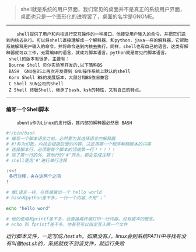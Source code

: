 >shell就是系统的用户界面，我们常见的桌面并不是真正的系统用户界面，桌面也只是一个图形化的进程罢了，桌面的名字是GNOME。

---
		
		shell提供了用户和内核进行交互操作的一种接口，他接受用户输入的命令，并把它们送到内核去执行。可以将shell直接理解成一个解释器，和python，java一样的解释器，它帮助系统解释用户输入的命令，并将命令送到内核去执行。同样，shell也有自己的语言，这类有解释器就可以工作，无需编译的语言，就成为脚本语言。python就是常见的脚本语言。
	 shell的版本有很多，主要有：
	 Bourne Shell 贝尔实验室开发的,以下简称BS
	 BASH  GNU在BS上再次开发得到 GNU操作系统上默认的shell
	 Korn Shell BS的发展版本，大部分和BS依旧兼容
	 C Shell SUN公司的Shell
	 Z Shell 终极Shell，继承了bash、ksh的特性，又有自己的特点。


----
#### 编写一个Shell脚本
		ubuntu作为Linux的发行版，其内部的解释器必然是 BASH

```bash
#!/bin/bash
# 编写一个脚本语言之前，必然要为其选择语言的解释器
# #!称为幻数，内核会根据后面的内容，决定用哪一个程序解释脚本的内容
# 选择脚本行，必须是每个脚本的顶端第一行！！！！！
# 除了第一行的外，其他行的‘#’开头，都会变成注释！
# shell使用'#'进行单行注释

:<<!
 多行注释，夹在这两个之间
!

# 像C语言一样，在终端输出一个 hello world
# bash和python差不多，一行一个内容,不用‘；’

echo "hello word"

# 他的使用和printf差不多，会直接再终端打印一行内容。没有缓冲的概念。
# echo 和 fprintf差不多，他甚至可以指定写入哪一个文件

```

_运行脚本文件，一定写成./test.sh。如果没有./，linux会到系统PATH中寻找有没有叫做test.sh的，系统就找不到该文件，就运行失败_


